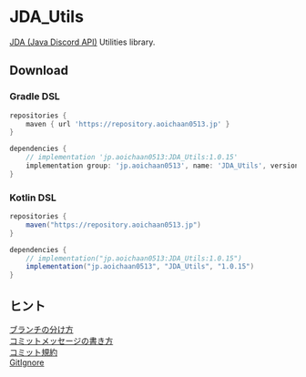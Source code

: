 # JDA_Utils

[JDA (Java Discord API)](https://github.com/DV8FromTheWorld/JDA) Utilities library.

## Download

### Gradle DSL

```gradle
repositories {
    maven { url 'https://repository.aoichaan0513.jp' }
}

dependencies {
    // implementation 'jp.aoichaan0513:JDA_Utils:1.0.15'
    implementation group: 'jp.aoichaan0513', name: 'JDA_Utils', version: '1.0.15'
}
```

### Kotlin DSL

```gradle
repositories {
    maven("https://repository.aoichaan0513.jp")
}

dependencies {
    // implementation("jp.aoichaan0513:JDA_Utils:1.0.15")
    implementation("jp.aoichaan0513", "JDA_Utils", "1.0.15")
}
```

## ヒント
[ブランチの分け方](https://qiita.com/hatt0519/items/23ef0866f4abacce7296)<br>
[コミットメッセージの書き方](https://qiita.com/itosho/items/9565c6ad2ffc24c09364)<br>
[コミット規約](https://qiita.com/Kenya/items/f72fba8fecc79d1b090c)<br>
[GitIgnore](https://www.toptal.com/developers/gitignore)
